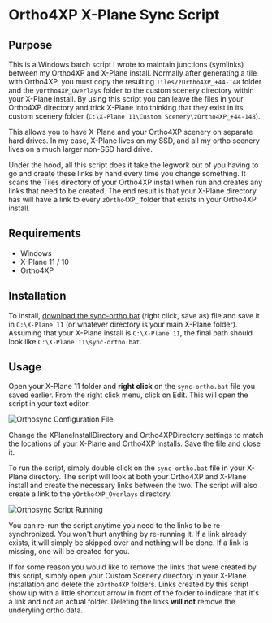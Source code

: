 # Ortho4XP X-Plane Sync Script

## Purpose

This is a Windows batch script I wrote to maintain junctions (symlinks) between my Ortho4XP and X-Plane install. Normally after generating a tile with Ortho4XP, you must copy the resulting `Tiles/zOrtho4XP_+44-148` folder and the
`yOrtho4XP_Overlays` folder to the custom scenery directory within your X-Plane install. By using this script you can leave the files in your Ortho4XP directory and trick X-Plane into thinking that they exist in its custom scenery folder (`C:\X-Plane 11\Custom Scenery\zOrtho4XP_+44-148`). 

This allows you to have X-Plane and your Ortho4XP scenery on separate hard drives.  In my case, X-Plane lives on my SSD, and all my ortho scenery lives on a much larger non-SSD hard drive.

Under the hood, all this script does it take the legwork out of you having to go and create these links by hand every time you change something. It scans the Tiles directory of your Ortho4XP install when run and creates any links that need to be created.  The end result is that your X-Plane directory has will have a link to every `zOrtho4XP_` folder that exists in your Ortho4XP install.

## Requirements

* Windows
* X-Plane 11 / 10
* Ortho4XP

## Installation

To install, [download the sync-ortho.bat](sync-ortho.bat) (right click, save as) file and save it in `C:\X-Plane 11` (or whatever directory is your main X-Plane folder).  Assuming that your X-Plane install is `C:\X-Plane 11`, the final path should look like `C:\X-Plane 11\sync-ortho.bat`.  

## Usage

Open your X-Plane 11 folder and **right click** on the `sync-ortho.bat` file you saved earlier.  From the right click menu, click on Edit.  This will open the script in your text editor.

![Orthosync Configuration File](http://christophermckinney.net/github/orthosync/ConfigFile.png)

Change the XPlaneInstallDirectory and Ortho4XPDirectory settings to match the locations of your X-Plane and Ortho4XP installs.  Save the file and close it.

To run the script, simply double click on the `sync-ortho.bat` file in your X-Plane directory. The script will look at both your Ortho4XP and X-Plane install and create the necessary links between the two. The script will also create a link to the `yOrtho4XP_Overlays` directory.

![Orthosync Script Running](http://christophermckinney.net/github/orthosync/ScriptRun.png)

You can re-run the script anytime you need to the links to be re-synchronized.  You won't hurt anything by re-running it.  If a link already exists, it will simply be skipped over and nothing will be done.  If a link is missing, one will be created for you.

If for some reason you would like to remove the links that were created by this script, simply open your Custom Scenery directory in your X-Plane installation and delete the `zOrtho4XP` folders. Links created by this script show up with a little shortcut arrow in front of the folder to indicate that it's a link and not an actual folder.  Deleting the links **will not** remove the underyling ortho data.
